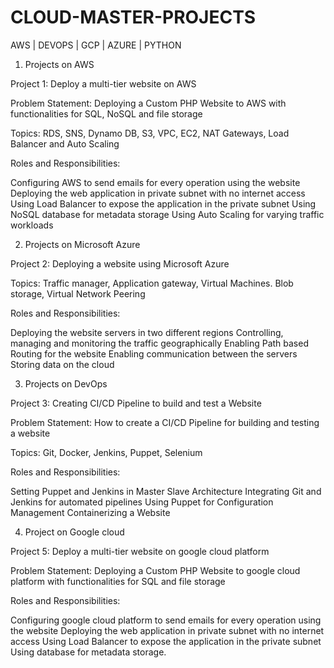# CLOUD-MASTER-PROJECTS
AWS | DEVOPS | GCP | AZURE | PYTHON

1. Projects on AWS

Project 1:              Deploy a multi-tier website on AWS

Problem Statement:      Deploying a Custom PHP Website to AWS with functionalities for SQL, NoSQL
and file storage

Topics:                 RDS, SNS, Dynamo DB, S3, VPC, EC2, NAT Gateways, Load Balancer and Auto Scaling

Roles and Responsibilities:

Configuring AWS to send emails for every operation using the website
Deploying the web application in private subnet with no internet access
Using Load Balancer to expose the application in the private subnet
Using NoSQL database for metadata storage
Using Auto Scaling for varying traffic workloads

2. Projects on Microsoft Azure

Project 2: Deploying a website using Microsoft Azure

Topics: Traffic manager, Application gateway, Virtual Machines. Blob storage, Virtual Network
Peering

Roles and Responsibilities:

Deploying the website servers in two different regions
Controlling, managing and monitoring the traffic geographically
Enabling Path based Routing for the website
Enabling communication between the servers
Storing data on the cloud

3. Projects on DevOps

Project 3: Creating CI/CD Pipeline to build and test a Website

Problem Statement: How to create a CI/CD Pipeline for building and testing a website

Topics: Git, Docker, Jenkins, Puppet, Selenium

Roles and Responsibilities:

Setting Puppet and Jenkins in Master Slave Architecture
Integrating Git and Jenkins for automated pipelines
Using Puppet for Configuration Management
Containerizing a Website

4. Project on Google cloud

Project 5: Deploy a multi-tier website on google cloud platform

Problem Statement: Deploying a Custom PHP Website to google cloud platform with
functionalities for SQL and file storage

Roles and Responsibilities:

Configuring google cloud platform to send emails for every operation using the website
Deploying the web application in private subnet with no internet access
Using Load Balancer to expose the application in the private subnet
Using database for metadata storage.
